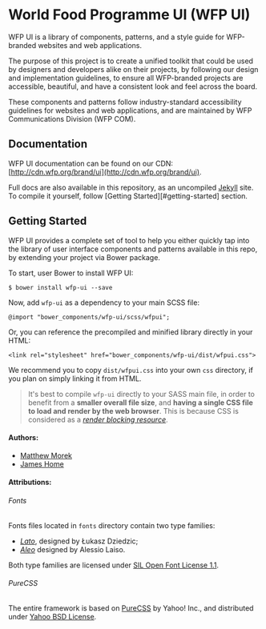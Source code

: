 # World Food Programme UI (WFP UI)
WFP UI is a library of components, patterns, and a style guide for WFP-branded websites and web applications.

The purpose of this project is to create a unified toolkit that could be used by designers and developers alike on their projects, by following our design and implementation guidelines, to ensure all WFP-branded projects are accessible, beautiful, and have a consistent look and feel across the board.

These components and patterns follow industry-standard accessibility guidelines for websites and web applications, and are maintained by WFP Communications Division (WFP COM).

## Documentation
WFP UI documentation can be found on our CDN: [http://cdn.wfp.org/brand/ui](http://cdn.wfp.org/brand/ui).

Full docs are also available in this repository, as an uncompiled [Jekyll](https://github.com/jekyll/jekyll) site. To compile it yourself, follow [Getting Started][#getting-started] section.

## Getting Started
WFP UI provides a complete set of tool to help you either quickly tap into the library of user interface components and patterns available in this repo, by extending your project via Bower package.

To start, user Bower to install WFP UI:

```
$ bower install wfp-ui --save
```

Now, add `wfp-ui` as a dependency to your main SCSS file:

```
@import "bower_components/wfp-ui/scss/wfpui";
```

Or, you can reference the precompiled and minified library directly in your HTML:

```
<link rel="stylesheet" href="bower_components/wfp-ui/dist/wfpui.css">
```

We recommend you to copy `dist/wfpui.css` into your own `css` directory, if you plan on simply linking it from HTML.

> It's best to compile `wfp-ui` directly to your SASS main file, in order to benefit from a **smaller overall file size**, and **having a single CSS file to load and render by the web browser**.
> This is because CSS is considered as a [_render blocking resource_](https://developers.google.com/web/fundamentals/performance/critical-rendering-path/render-blocking-css).

#### Authors:
- [Matthew Morek](github.com/matthewmorek)
- [James Home](github.com/jrah)

#### Attributions:

###### Fonts
Fonts files located in `fonts` directory contain two type families:

- [*Lato*](https://www.google.com/fonts/specimen/Lato), designed by Łukasz Dziedzic;
- [*Aleo*](http://www.fontfabric.com/aleo-free-font/) designed by Alessio Laiso.

Both type families are licensed under [SIL Open Font License 1.1](http://scripts.sil.org/OFL).

###### PureCSS
The entire framework is based on [PureCSS](http://purecss.io) by Yahoo! Inc., and distributed under [Yahoo BSD License](https://github.com/yahoo/pure-site/blob/master/LICENSE.md).